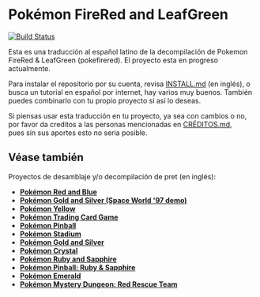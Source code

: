 # Pokémon FireRed and LeafGreen

[![Build Status][travis-badge]][travis]

[travis]: https://travis-ci.org/pret/pokefirered
[travis-badge]: https://travis-ci.org/pret/pokefirered.svg?branch=master

Esta es una traducción al español latino de la decompilación de Pokemon FireRed & LeafGreen (pokefirered).
El proyecto esta en progreso actualmente.

Para instalar el repositorio por su cuenta, revisa [INSTALL.md](INSTALL.md) (en inglés), 
o busca un tutorial en español por internet, hay varios muy buenos.
También puedes combinarlo con tu propio proyecto si así lo deseas.

Si piensas usar esta traducción en tu proyecto, ya sea con cambios o no, por favor da creditos a las personas mencionadas en [CRÉDITOS.md](CRÉDITOS.md),  
pues sin sus aportes esto no seria posible.

## Véase también

Proyectos de desamblaje y/o decompilación de pret (en inglés):
* [**Pokémon Red and Blue**](https://github.com/pret/pokered)
* [**Pokémon Gold and Silver (Space World '97 demo)**](https://github.com/pret/pokegold-spaceworld)
* [**Pokémon Yellow**](https://github.com/pret/pokeyellow)
* [**Pokémon Trading Card Game**](https://github.com/pret/poketcg)
* [**Pokémon Pinball**](https://github.com/pret/pokepinball)
* [**Pokémon Stadium**](https://github.com/pret/pokestadium)
* [**Pokémon Gold and Silver**](https://github.com/pret/pokegold)
* [**Pokémon Crystal**](https://github.com/pret/pokecrystal)
* [**Pokémon Ruby and Sapphire**](https://github.com/pret/pokeruby)
* [**Pokémon Pinball: Ruby & Sapphire**](https://github.com/pret/pokepinballrs)
* [**Pokémon Emerald**](https://github.com/pret/pokeemerald)
* [**Pokémon Mystery Dungeon: Red Rescue Team**](https://github.com/pret/pmd-red)
